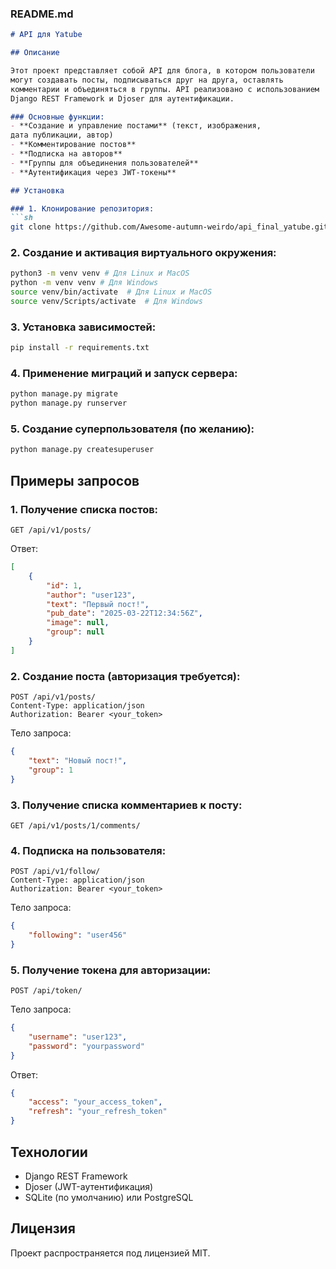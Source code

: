 ### README.md

```markdown
# API для Yatube

## Описание

Этот проект представляет собой API для блога, в котором пользователи
могут создавать посты, подписываться друг на друга, оставлять
комментарии и объединяться в группы. API реализовано с использованием
Django REST Framework и Djoser для аутентификации.

### Основные функции:
- **Создание и управление постами** (текст, изображения,
дата публикации, автор)
- **Комментирование постов**
- **Подписка на авторов**
- **Группы для объединения пользователей**
- **Аутентификация через JWT-токены**

## Установка

### 1. Клонирование репозитория:
```sh
git clone https://github.com/Awesome-autumn-weirdo/api_final_yatube.git
```

### 2. Создание и активация виртуального окружения:
```sh
python3 -m venv venv # Для Linux и MacOS
python -m venv venv # Для Windows
source venv/bin/activate  # Для Linux и MacOS
source venv/Scripts/activate  # Для Windows
```

### 3. Установка зависимостей:
```sh
pip install -r requirements.txt
```

### 4. Применение миграций и запуск сервера:
```sh
python manage.py migrate
python manage.py runserver
```

### 5. Создание суперпользователя (по желанию):
```sh
python manage.py createsuperuser
```

## Примеры запросов

### 1. Получение списка постов:
```http
GET /api/v1/posts/
```
Ответ:
```json
[
    {
        "id": 1,
        "author": "user123",
        "text": "Первый пост!",
        "pub_date": "2025-03-22T12:34:56Z",
        "image": null,
        "group": null
    }
]
```

### 2. Создание поста (авторизация требуется):
```http
POST /api/v1/posts/
Content-Type: application/json
Authorization: Bearer <your_token>
```
Тело запроса:
```json
{
    "text": "Новый пост!",
    "group": 1
}
```

### 3. Получение списка комментариев к посту:
```http
GET /api/v1/posts/1/comments/
```

### 4. Подписка на пользователя:
```http
POST /api/v1/follow/
Content-Type: application/json
Authorization: Bearer <your_token>
```
Тело запроса:
```json
{
    "following": "user456"
}
```

### 5. Получение токена для авторизации:
```http
POST /api/token/
```
Тело запроса:
```json
{
    "username": "user123",
    "password": "yourpassword"
}
```
Ответ:
```json
{
    "access": "your_access_token",
    "refresh": "your_refresh_token"
}
```

## Технологии
- Django REST Framework
- Djoser (JWT-аутентификация)
- SQLite (по умолчанию) или PostgreSQL

## Лицензия
Проект распространяется под лицензией MIT.
